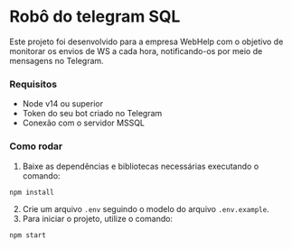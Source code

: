 # Robô do telegram SQL
Este projeto foi desenvolvido para a empresa WebHelp com o objetivo de monitorar os envios de WS a cada hora, notificando-os por meio de mensagens no Telegram.

### Requisitos
- Node v14 ou superior
- Token do seu bot criado no Telegram
- Conexão com o servidor MSSQL

### Como rodar
1. Baixe as dependências e bibliotecas necessárias executando o comando:
```bash
npm install
```
2. Crie um arquivo `.env` seguindo o modelo do arquivo `.env.example`.
3. Para iniciar o projeto, utilize o comando:
```bash
npm start
```